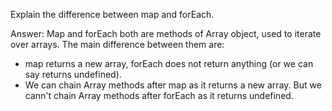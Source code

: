 Explain the difference between map and forEach.

Answer:
Map and forEach both are methods of Array object, used to iterate over arrays.
The main difference between them are:

- map returns a new array, forEach does not return anything (or we can say returns undefined).
- We can chain Array methods after map as it returns a new array. But we cann't chain Array methods after forEach as it returns undefined.

